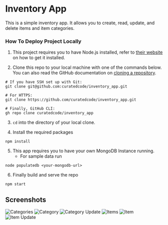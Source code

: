 # Inventory App

This is a simple inventory app. It allows you to create, read, update, and delete items and item categories.

### How To Deploy Project Locally

1. This project requires you to have Node.js installed, refer to [their website](https://nodejs.org/en/download/) on how to get it installed.

2. Clone this repo to your local machine with one of the commands below. You can also read the GitHub documentation on [cloning a repository](https://docs.github.com/en/repositories/creating-and-managing-repositories/cloning-a-repository).

```
# If you have SSH set up with Git:
git clone git@github.com:curatedcode/inventory_app.git

# For HTTPS:
git clone https://github.com/curatedcode/inventory_app.git

# Finally, GitHub CLI:
gh repo clone curatedcode/inventory_app
```

3. ```cd``` into the directory of your local clone.


4. Install the required packages

``` 
npm install
```

5. This app requires you to have your own MongoDB Instance running. 
    - For sample data run
  ```
  node populatedb <your-mongodb-url>
  ```

6. Finally build and serve the repo

```
npm start
```

## Screenshots

![Categories](https://i.postimg.cc/L8jMR0Zr/category-list.png)
![Category](https://i.postimg.cc/1zHhVnBB/category-detail.png)
![Category Update](https://i.postimg.cc/RCbmTtBb/category-update.png)
![Items](https://i.postimg.cc/DZwVrvYT/item-list.png)
![Item](https://i.postimg.cc/CKYpKHGd/item-detail.png)
![Item Update](https://i.postimg.cc/Qx2r2rVQ/item-update.png)
